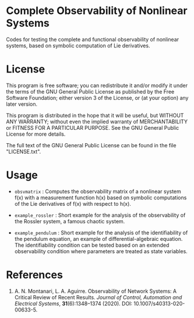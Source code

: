 # Complete Observability of Nonlinear Systems
Codes for testing the complete and functional observability of nonlinear systems, based on symbolic computation of Lie derivatives.


# License

This program is free software; you can redistribute it and/or modify it under the terms of the GNU General Public License as published by the Free Software Foundation; either version 3 of the License, or (at your option) any later version.

This program is distributed in the hope that it will be useful, but WITHOUT ANY WARRANTY; without even the implied warranty of MERCHANTABILITY or FITNESS FOR A PARTICULAR PURPOSE. See the GNU General Public License for more details.

The full text of the GNU General Public License can be found in the file "LICENSE.txt".


# Usage

- `obsvmatrix` : Computes the observability matrix of a nonlinear system f(x) with a measurement function h(x) based on symbolic computations of the Lie derivatives of f(x) with respect to h(x).

- `example_rossler` : Short example for the analysis of the observability of the Rossler system, a famous chaotic system.

- `example_pendulum` : Short example for the analysis of the identifiability of the pendulum equation, an example of differential-algebraic equation. The identifiability condition can be tested based on an extended observability condition where parameters are treated as state variables. 


# References
1.  A. N. Montanari, L. A. Aguirre. Observability of Network Systems: A Critical Review of Recent Results. *Journal of Control, Automation and Electrical Systems*, **31**(6):1348–1374 (2020). DOI: 10.1007/s40313-020-00633-5.
